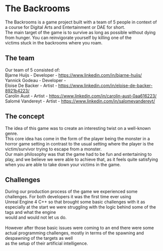 # The Backrooms<br>

The Backrooms is a game project built with a team of 5 people in context of a course for Digital Arts and Entertainment or DAE for short.<br>
The main target of the game is to survive as long as possible without dying from hunger. You can reinvigorate yourself by killing one of the <br>
victims stuck in the backrooms where you roam.


## The team<br>

Our team of 5 consisted of:<br>
Bjarne Huijs     - Developer - https://www.linkedin.com/in/bjarne-huijs/<br>
Yannick Godeau   - Developer - <br>
Eloise De Backer - Artist - https://www.linkedin.com/in/eloise-de-backer-8921b4223/<br>
Carolin Aust 	 - Artist - https://www.linkedin.com/in/carolin-aust-0aa616223/<br>
Salomé Vandereyt - Artist - https://www.linkedin.com/in/salomevandereyt/<br>


## The concept<br>

The idea of this game was to create an interesting twist on a well-known genre.<br>
This core idea has come in the form of the player being the monster in a horror game setting in contrast to the usual setting where the player is the victim/survivor trying to escape from a monster.
<br>
Our main philosophy was that the game had to be fun and entertaining to play, and we believe we were able to achieve that, as it feels quite satisfying when you are able to take down your victims in the game.


## Challenges<br>

During our production process of the game we experienced some challenges. For both developers it was the first time ever using <br>
Unreal Engine 4 C++ so that brought some basic challenges with it as especially at the start we were struggling with the logic behind some of the tags and what the engine<br>
would and would not let us do.
<br>
<br>
However after those basic issues were coming to an end there were some actual programming challenges, mostly in terms of the spawning and despawning of the targets as well <br>
as the setup of their artificial intelligence.